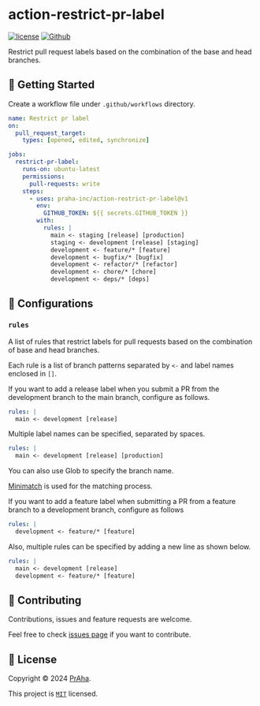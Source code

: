# action-restrict-pr-label

[![license](https://img.shields.io/badge/License-MIT-green.svg)](https://github.com/praha-inc/action-restrict-pr-label/blob/main/LICENSE)
[![Github](https://img.shields.io/github/followers/praha-inc?label=Follow&logo=github&style=social)](https://github.com/orgs/praha-inc/followers)

Restrict pull request labels based on the combination of the base and head branches.

## 👏 Getting Started

Create a workflow file under ```.github/workflows``` directory.

```yaml
name: Restrict pr label
on:
  pull_request_target:
    types: [opened, edited, synchronize]

jobs:
  restrict-pr-label:
    runs-on: ubuntu-latest
    permissions:
      pull-requests: write
    steps:
      - uses: praha-inc/action-restrict-pr-label@v1
        env:
          GITHUB_TOKEN: ${{ secrets.GITHUB_TOKEN }}
        with:
          rules: |
            main <- staging [release] [production]
            staging <- development [release] [staging]
            development <- feature/* [feature]
            development <- bugfix/* [bugfix]
            development <- refactor/* [refactor]
            development <- chore/* [chore]
            development <- deps/* [deps]
```

## 🔧 Configurations

### `rules`

A list of rules that restrict labels for pull requests based on the combination of base and head branches.

Each rule is a list of branch patterns separated by `<-` and label names enclosed in `[]`.

If you want to add a release label when you submit a PR from the development branch to the main branch, configure as follows.

```yaml
rules: |
  main <- development [release]
```

Multiple label names can be specified, separated by spaces.

```yaml
rules: |
  main <- development [release] [production]
```

You can also use Glob to specify the branch name.

[Minimatch](https://github.com/isaacs/minimatch) is used for the matching process.

If you want to add a feature label when submitting a PR from a feature branch to a development branch, configure as follows

```yaml
rules: |
  development <- feature/* [feature]
```

Also, multiple rules can be specified by adding a new line as shown below.

```yaml
rules: |
  main <- development [release]
  development <- feature/* [feature]
```

## 🤝 Contributing

Contributions, issues and feature requests are welcome.

Feel free to check [issues page](https://github.com/praha-inc/action-restrict-pr-label/issues) if you want to contribute.

## 📝 License

Copyright © 2024 [PrAha](https://www.praha-inc.com/).

This project is [```MIT```](https://github.com/praha-inc/action-restrict-pr-label/blob/main/LICENSE) licensed.
